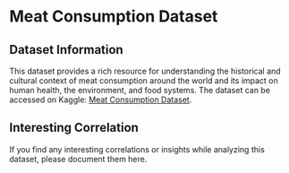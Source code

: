 # Meat Consumption Dataset

## Dataset Information
This dataset provides a rich resource for understanding the historical and cultural context of meat consumption around the world and its impact on human health, the environment, and food systems. The dataset can be accessed on Kaggle: [Meat Consumption Dataset](https://www.kaggle.com/datasets/ulrikthygepedersen/meat-consumption).

## Interesting Correlation
If you find any interesting correlations or insights while analyzing this dataset, please document them here.